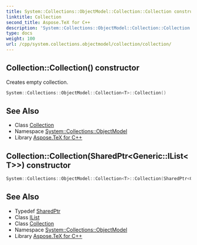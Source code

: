 ```yaml
---
title: System::Collections::ObjectModel::Collection::Collection constructor
linktitle: Collection
second_title: Aspose.TeX for C++
description: 'System::Collections::ObjectModel::Collection::Collection constructor. Creates empty collection in C++.'
type: docs
weight: 100
url: /cpp/system.collections.objectmodel/collection/collection/
---
```

## Collection::Collection() constructor


Creates empty collection.

```cpp
System::Collections::ObjectModel::Collection<T>::Collection()
```

## See Also

* Class [Collection](../)
* Namespace [System::Collections::ObjectModel](../../)
* Library [Aspose.TeX for C++](../../../)
## Collection::Collection(SharedPtr\<Generic::IList\<T\>\>) constructor




```cpp
System::Collections::ObjectModel::Collection<T>::Collection(SharedPtr<Generic::IList<T>> list)
```

## See Also

* Typedef [SharedPtr](../../../system/sharedptr/)
* Class [IList](../../../system.collections.generic/ilist/)
* Class [Collection](../)
* Namespace [System::Collections::ObjectModel](../../)
* Library [Aspose.TeX for C++](../../../)
